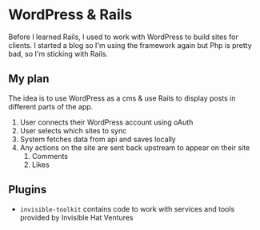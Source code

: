 # WordPress & Rails

Before I learned Rails, I used to work with WordPress to build sites for clients. I started a blog so I'm using the framework again but Php is pretty bad, so I'm sticking with Rails.

## My plan

The idea is to use WordPress as a cms & use Rails to display posts in different parts of the app.

1. User connects their WordPress account using oAuth
1. User selects which sites to sync
1. System fetches data from api and saves locally
1. Any actions on the site are sent back upstream to appear on their site
   1. Comments
   1. Likes
   
## Plugins

- `invisible-toolkit` contains code to work with services and tools provided by Invisible Hat Ventures
